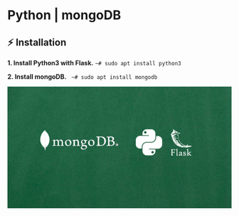 
# Python | mongoDB
## :zap: Installation
**1. Install Python3 with Flask.**
     `~# sudo apt install python3`
     
**2. Install mongoDB.**
    ` ~# sudo apt install mongodb`
    
[![](https://raw.githubusercontent.com/m-samik/mongodb_flask/master/static/pymongo.png)](https://www.youtube.com/watch?v=igsZJ3U0p6Y)

